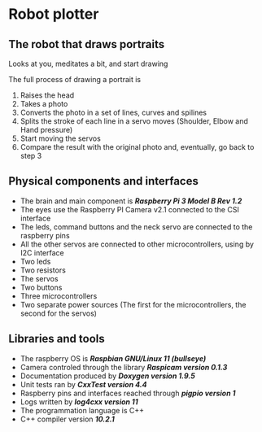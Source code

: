 # Robot plotter
## The robot that draws portraits
Looks at you, meditates a bit, and start drawing

The full process of drawing a portrait is 
1. Raises the head
2. Takes a photo
3. Converts the photo in a set of lines, curves and spilines
4. Splits the stroke of each line in a servo moves (Shoulder, Elbow and Hand pressure)
5. Start moving the servos
6. Compare the result with the original photo and, eventually, go back to step 3

## Physical components and interfaces
- The brain and main component is ***Raspberry Pi 3 Model B Rev 1.2*** 
- The eyes use the Raspberry PI Camera v2.1 connected to the CSI interface
- The leds, command buttons and the neck servo are connected to the raspberry pins
- All the other servos are connected to other microcontrollers, using by I2C interface
- Two leds
- Two resistors
- The servos
- Two buttons
- Three microcontrollers
- Two separate power sources (The first for the microcontrollers, the second for the servos)

## Libraries and tools
- The raspberry OS is ***Raspbian GNU/Linux 11 (bullseye)***
- Camera controled through the library ***Raspicam version 0.1.3***
- Documentation produced by ***Doxygen version 1.9.5***
- Unit tests ran by ***CxxTest version 4.4***
- Raspberry pins and interfaces reached through ***pigpio version 1***
- Logs written by ***log4cxx version 11***
- The programmation language is C++
- C++ compiler version ***10.2.1***
